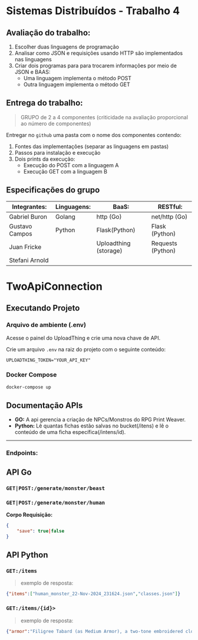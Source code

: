 # Sistemas Distribuídos - Trabalho 4

## Avaliação do trabalho:  

1. Escolher duas linguagens de programação  
2. Analisar como JSON e requisições usando HTTP são implementados nas linguagens
3. Criar dois programas para para trocarem informações por meio de JSON e BAAS:
    - Uma linguagem implementa o método POST
    - Outra linguagem implementa o método GET

## Entrega do trabalho:

> GRUPO de 2 a 4 componentes (criticidade na avaliação proporcional ao número de componentes)

Entregar no `github` uma pasta com o nome dos componentes contendo: 
1. Fontes das implementaçôes (separar as linguagens em pastas)  
1. Passos para instalação e execução  
1. Dois prints da execução:
    - Execução do POST com a linguagem A  
    - Execução GET com a linguagem B

## Especificações do grupo

| Integrantes: | Linguagens: | BaaS: | RESTful: |  
| - | - | - | - | 
| Gabriel Buron | Golang | http (Go)  | net/http (Go) |
| Gustavo Campos | Python | Flask(Python) | Flask (Python) |
| Juan Fricke | | Uploadthing (storage) | Requests (Python) |
| Stefani Arnold |

# TwoApiConnection

## Executando Projeto

### Arquivo de ambiente (.env)

Acesse o painel do UploadThing e crie uma nova chave de API.

Crie um arquivo `.env` na raiz do projeto com o seguinte conteúdo:

```env
UPLOADTHING_TOKEN="YOUR_API_KEY"
```

### Docker Compose

```bash
docker-compose up
```


## Documentação APIs
- **GO:** A api gerencia a criação de NPCs/Monstros do RPG Print Weaver.
- **Python:** Lê quantas fichas estão salvas no bucket(/itens) e lê o conteúdo de uma ficha específica(/intens/id).

---
### Endpoints:
## API Go
### `GET|POST:/generate/monster/beast`
### `GET|POST:/generate/monster/human`

**Corpo Requisição:**
```json
{
    "save": true|false
}
```

## API Python
### `GET:/items`

> exemplo de resposta: 

```json
{"items":["human_monster_22-Nov-2024_231624.json","classes.json"]}

```
### `GET:/items/{id}>`

> exemplo de resposta:

```json
{"armor":"Filigree Tabard (as Medium Armor), a two-tone embroidered cloth coat.","disposition":"Curious","goals":"Recruit forces to hunt down a fearsome local legend.","ring":"A random ring from 41-50 (1d10) in Appendix B.","stats":{"dextery":4,"strength":8,"vitality":16,"willpower":4},"trait":"Knows one random Scroll. Any damage dealt by it instead heals an equal amount.","trinket":"Ankle Weight, Advantage on STR checks.","weapon":"Trident (as Medium Weapon). Deals Cold damage."}

```

